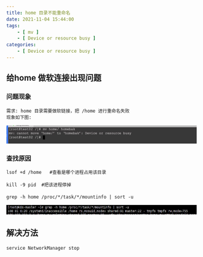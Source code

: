 ```yaml
---
title: home 目录不能重命名
date: 2021-11-04 15:44:00
tags:
    - [ mv ]
    - [ Device or resource busy ]
categories:
    - [ Device or resource busy ]
---
```


## 给home 做软连接出现问题
### 问题现象
```
需求: home 目录需要做软链接，把 /home 进行重命名失败
现象如下图:
```
<img src="/images/linux/home_device_resource_busy.jpg" width=100% height=20% align=left/>

### 查找原因
```
lsof +d /home   #查看是哪个进程占用该目录

kill -9 pid  #把该进程停掉

grep -h home /proc/*/task/*/mountinfo | sort -u
```
<img src="/images/linux/home_process.jpg" width=100% height=20% align=left/>

## 解决方法
```
service NetworkManager stop

```
